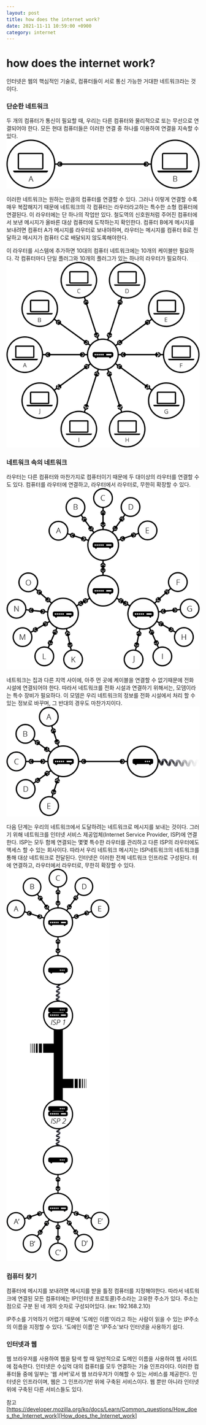 ```yaml
---
layout: post
title: how does the internet work?
date: 2021-11-11 10:59:00 +0900
category: internet
---
```

# how does the internet work?

인터넷은 웹의 핵심적인 기술로, 컴퓨터들이 서로 통신 가능한 거대한 네트워크라는 것이다.

### 단순한 네트워크
두 개의 컴퓨터가 통신이 필요할 때, 우리는 다른 컴퓨터와 물리적으로 또는 무선으로 연결되어야 한다. 모든 현대 컴퓨터들은 이러한 연결 중 하나를 이용하여 연결을 지속할 수 있다.
![alt text](/public/img/internet-schema-1.png)

이러한 네트워크는 원하는 만큼의 컴퓨터를 연결할 수 있다. 그러나 이렇게 연결할 수록 매우 복잡해지기 때문에 네트워크의 각 컴퓨터는 라우터라고하는 특수한 소형 컴퓨터에 연결된다. 이 라우터에는 단 하나의 작업만 있다. 철도역의 신호원처럼 주어진 컴퓨터에서 보낸 메시지가 올바른 대상 컴퓨터에 도착하는지 확인한다. 컴퓨터 B에게 메시지를 보내려면 컴퓨터 A가 메시지를 라우터로 보내야하며, 라우터는 메시지를 컴퓨터 B로 전달하고 메시지가 컴퓨터 C로 배달되지 않도록해야한다.

이 라우터를 시스템에 추가하면 10대의 컴퓨터 네트워크에는 10개의 케이블만 필요하다. 각 컴퓨터마다 단일 플러그와 10개의 플러그가 있는 하나의 라우터가 필요하다.
![alt text](/public/img/internet-schema-3.png)

### 네트워크 속의 네트워크
라우터는 다른 컴퓨터와 마찬가지로 컴퓨터이기 때문에 두 대이상의 라우터를 연결할 수도 있다.
컴퓨터를 라우터에 연결하고, 라우터에서 라우터로, 무한히 확장할 수 있다.
![alt text](/public/img/internet-schema-5.png)

 네트워크는 집과 다른 지역 사이에, 아주 먼 곳에 케이블을 연결할 수 없기때문에 전화 시설에 연결되어야 한다. 따라서 네트워크를 전화 시설과 연결하기 위해서는, 모뎀이라는 특수 장비가 필요하다. 이 모뎀은 우리 네트워크의 정보를 전화 시설에서 처리 할 수 있는 정보로 바꾸며, 그 반대의 경우도 마찬가지이다.
![alt text](/public/img/internet-schema-6.png)

다음 단계는 우리의 네트워크에서 도달하려는 네트워크로 메시지를 보내는 것이다. 그러기 위해 네트워크를 인터넷 서비스 제공업체(Internet Service Provider, ISP)에 연결한다. ISP는 모두 함께 연결되는 몇몇 특수한 라우터를 관리하고 다른 ISP의 라우터에도 액세스 할 수 있는 회사이다. 따라서 우리 네트워크 메시지는 ISP네트워크의 네트워크를 통해 대상 네트워크로 전달된다. 인터넷은 이러한 전체 네트워크 인프라로 구성된다.
터에 연결하고, 라우터에서 라우터로, 무한히 확장할 수 있다.
![alt text](/public/img/internet-schema-7.png)

### 컴퓨터 찾기
컴퓨터에 메시지를 보내려면 메시지를 받을 틀정 컴퓨터를 지정해야한다. 따라서 네트워크에 연결된 모든 컴퓨터에는 IP(인터넷 프로토콜)주소라는 고유한 주소가 있다. 주소는 점으로 구분 된 네 개의 숫자로 구성되어있다. (ex: 192.168.2.10)

IP주소를 기억하기 어렵기 때문에 '도메인 이름'이라고 하는 사람이 읽을 수 있는 IP주소의 이름을 지정할 수 있다. '도에인 이름'은 'IP주소'보다 인터넷을 사용하기 쉽다.

### 인터넷과 웹
웹 브라우저를 사용하여 웹을 탐색 할 때 일반적으로 도메인 이름을 사용하여 웹 사이트에 접속한다. 인터넷은 수십억 대의 컴퓨터를 모두 연결하는 기술 인프라이다. 이러한 컴퓨터들 중에 일부는 '웹 서버'로서 웹 브라우저가 이해할 수 있는 서비스를 제공한다. 인터넷은 인프라이며, 웹은 그 인프라기반 위에 구축된 서비스이다. 웹 뿐만 아니라 인터넷 위에 구축된 다른 서비스들도 있다.

참고 
[https://developer.mozilla.org/ko/docs/Learn/Common_questions/How_does_the_Internet_work][How_does_the_Internet_work]

[How_does_the_Internet_work]: https://developer.mozilla.org/ko/docs/Learn/Common_questions/How_does_the_Internet_work
